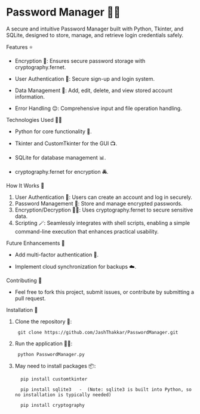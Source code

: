 # Password Manager 👮‍♂️

A secure and intuitive Password Manager built with Python, Tkinter, and SQLite, designed to store, manage, and retrieve login credentials safely.

Features ⭐️

  - Encryption 🙈: Ensures secure password storage with cryptography.fernet.
  
  - User Authentication 🥽: Secure sign-up and login system.
  
  - Data Management 🧤: Add, edit, delete, and view stored account information.
  
  - Error Handling 😌: Comprehensive input and file operation handling.

Technologies Used 🧑‍🔬

  - Python for core functionality 🐍.
  
  - Tkinter and CustomTkinter for the GUI 📺.
  
  - SQLite for database management 📊.
  
  - cryptography.fernet for encryption 🚔.

How It Works 🔧

  1.	User Authentication 🚦: Users can create an account and log in securely.
  2.	Password Management 📀: Store and manage encrypted passwords.
  3.	Encryption/Decryption 👨‍🔬: Uses cryptography.fernet to secure sensitive data.
  4.	Scripting 🪄: Seamlessly integrates with shell scripts, enabling a simple command-line execution that enhances practical usability.

Future Enhancements 🔮

  - Add multi-factor authentication 👥.
  
  - Implement cloud synchronization for backups ☁️.

Contributing 👷

  - Feel free to fork this project, submit issues, or contribute by submitting a pull request.

Installation 📲

  1.	Clone the repository 👀:
  
  
    	     git clone https://github.com/JashThakkar/PasswordManager.git
  
   
  2.	Run the application 🏃‍♂️:
  
  
    	     python PasswordManager.py
  
  
  3. May need to install packages 📦:
     
     
           pip install customtkinter
              
           pip install sqlite3   -  (Note: sqlite3 is built into Python, so no installation is typically needed)
              
           pip install cryptography

